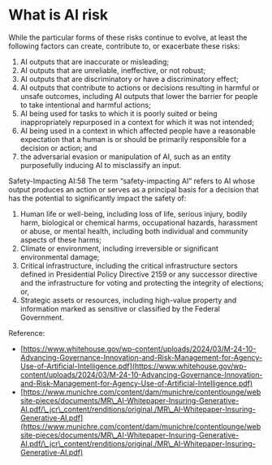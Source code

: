 # What is AI risk

While the particular forms of these risks continue to evolve, at least the following factors can create, contribute to, or exacerbate these risks:

1. AI outputs that are inaccurate or misleading;
2. AI outputs that are unreliable, ineffective, or not robust;
3. AI outputs that are discriminatory or have a discriminatory effect;
4. AI outputs that contribute to actions or decisions resulting in harmful or unsafe outcomes, including AI outputs that lower the barrier for people to take intentional and harmful actions;
5. AI being used for tasks to which it is poorly suited or being inappropriately repurposed in a context for which it was not intended;
6. AI being used in a context in which affected people have a reasonable expectation that a human is or should be primarily responsible for a decision or action; and &#x20;
7. the adversarial evasion or manipulation of AI, such as an entity purposefully inducing AI to misclassify an input.

Safety-Impacting AI:58 The term “safety-impacting AI” refers to AI whose output produces an action or serves as a principal basis for a decision that has the potential to significantly impact the safety of:

1. Human life or well-being, including loss of life, serious injury, bodily harm, biological or chemical harms, occupational hazards, harassment or abuse, or mental health, including both individual and community aspects of these harms;
2. Climate or environment, including irreversible or significant environmental damage;
3. Critical infrastructure, including the critical infrastructure sectors defined in Presidential Policy Directive 2159 or any successor directive and the infrastructure for voting and protecting the integrity of elections; or,
4. Strategic assets or resources, including high-value property and information marked as sensitive or classified by the Federal Government.

Reference:

* [https://www.whitehouse.gov/wp-content/uploads/2024/03/M-24-10-Advancing-Governance-Innovation-and-Risk-Management-for-Agency-Use-of-Artificial-Intelligence.pdf](https://www.whitehouse.gov/wp-content/uploads/2024/03/M-24-10-Advancing-Governance-Innovation-and-Risk-Management-for-Agency-Use-of-Artificial-Intelligence.pdf)
* [https://www.munichre.com/content/dam/munichre/contentlounge/website-pieces/documents/MR\_AI-Whitepaper-Insuring-Generative-AI.pdf/\_jcr\_content/renditions/original./MR\_AI-Whitepaper-Insuring-Generative-AI.pdf](https://www.munichre.com/content/dam/munichre/contentlounge/website-pieces/documents/MR\_AI-Whitepaper-Insuring-Generative-AI.pdf/\_jcr\_content/renditions/original./MR\_AI-Whitepaper-Insuring-Generative-AI.pdf)
